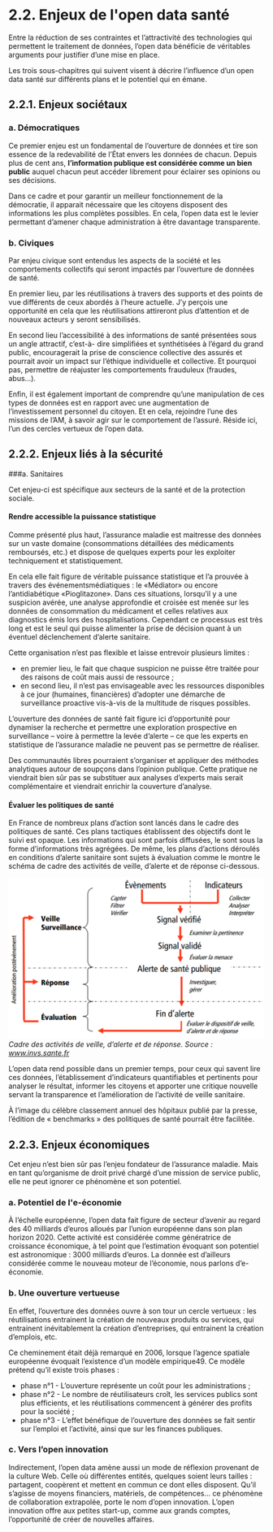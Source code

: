 # 2.2. Enjeux de l'open data santé

Entre la réduction de ses contraintes et l’attractivité des technologies qui permettent le traitement de données, l’open data bénéficie de véritables arguments pour justifier d’une mise en place.

Les trois sous-chapitres qui suivent visent à décrire l’influence d’un open data santé sur différents plans et le potentiel qui en émane.

## 2.2.1. Enjeux sociétaux

### a. Démocratiques

Ce premier enjeu est un fondamental de l’ouverture de données et tire son essence de la redevabilité de l’État envers les données de chacun.
Depuis plus de cent ans, **l’information publique est considérée comme un bien public** auquel chacun peut accéder librement pour éclairer ses opinions ou ses décisions.


Dans ce cadre et pour garantir un meilleur fonctionnement de la démocratie, il apparait nécessaire que les citoyens disposent des informations les plus complètes possibles. En cela, l’open data est le levier permettant d’amener chaque administration à être davantage transparente.

### b. Civiques

Par enjeu civique sont entendus les aspects de la société et les comportements collectifs qui seront impactés par l’ouverture de données de santé.

En premier lieu, par les réutilisations à travers des supports et des points de vue différents de ceux abordés à l’heure actuelle. J’y perçois une opportunité en cela que les réutilisations attireront plus d’attention et de nouveaux acteurs y seront sensibilisés.

En second lieu l’accessibilité à des informations de santé présentées sous un angle attractif, c’est-à- dire simplifiées et synthétisées à l’égard du grand public, encouragerait la prise de conscience collective des assurés et pourrait avoir un impact sur l’éthique individuelle et collective. Et pourquoi pas, permettre de réajuster les comportements frauduleux (fraudes, abus...).


Enfin, il est également important de comprendre qu’une manipulation de ces types de données est en rapport avec une augmentation de l’investissement personnel du citoyen. Et en cela, rejoindre l’une des missions de l’AM, à savoir agir sur le comportement de l’assuré. Réside ici, l’un des cercles vertueux de l’open data.

## 2.2.2. Enjeux liés à la sécurité

###a. Sanitaires

Cet enjeu-ci est spécifique aux secteurs de la santé et de la protection sociale.

#### Rendre accessible la puissance statistique

Comme présenté plus haut, l’assurance maladie est maitresse des données sur un vaste domaine (consommations détaillées des médicaments remboursés, etc.) et dispose de quelques experts pour les exploiter techniquement et statistiquement.

En cela elle fait figure de véritable puissance statistique et l’a prouvée à travers des événementsmédiatiques : le «Médiator» ou encore l’antidiabétique «Pioglitazone». Dans ces situations, lorsqu’il y a une suspicion avérée, une analyse approfondie et croisée est menée sur les données de consommation du médicament et celles relatives aux diagnostics émis lors des hospitalisations. Cependant ce processus est très long et est le seul qui puisse alimenter la prise de décision quant à un éventuel déclenchement d’alerte sanitaire.


Cette organisation n’est pas flexible et laisse entrevoir plusieurs limites :

- en premier lieu, le fait que chaque suspicion ne puisse être traitée pour des raisons de coût mais aussi de ressource ;
- en second lieu, il n’est pas envisageable avec les ressources disponibles à ce jour (humaines, financières) d’adopter une démarche de surveillance proactive vis-à-vis de la multitude de risques possibles.

L’ouverture des données de santé fait figure ici d’opportunité pour dynamiser la recherche et permettre une exploration prospective en surveillance – voire à permettre la levée d’alerte – ce que les experts en statistique de l’assurance maladie ne peuvent pas se permettre de réaliser.

Des communautés libres pourraient s’organiser et appliquer des méthodes analytiques autour de soupçons dans l’opinion publique. Cette pratique ne viendrait bien sûr pas se substituer aux analyses d’experts mais serait complémentaire et viendrait enrichir la couverture d’analyse.

#### Évaluer les politiques de santé

En France de nombreux plans d’action sont lancés dans le cadre des politiques de santé. Ces plans tactiques établissent des objectifs dont le suivi est opaque. Les informations qui sont parfois diffusées, le sont sous la forme d’informations très agrégées.
De même, les plans d’actions déroulés en conditions d’alerte sanitaire sont sujets à évaluation comme le montre le schéma de cadre des activités de veille, d’alerte et de réponse ci-dessous.

![Cadre des activités de veille, d’alerte et de réponse](./gitbook/images/2.2.2.a_1.png)
*Cadre des activités de veille, d’alerte et de réponse. Source : www.invs.sante.fr*

L’open data rend possible dans un premier temps, pour ceux qui savent lire ces données, l’établissement d’indicateurs quantifiables et pertinents pour analyser le résultat, informer les citoyens et apporter une critique nouvelle servant la transparence et l’amélioration de l’activité de veille sanitaire.

À l’image du célèbre classement annuel des hôpitaux publié par la presse, l’édition de « benchmarks » des politiques de santé pourrait être facilitée.

## 2.2.3. Enjeux économiques

Cet enjeu n’est bien sûr pas l’enjeu fondateur de l’assurance maladie. Mais en tant qu’organisme de droit privé chargé d’une mission de service public, elle ne peut ignorer ce phénomène et son potentiel.


### a. Potentiel de l'e-économie

À l’échelle européenne, l’open data fait figure de secteur d’avenir au regard des 40 milliards d’euros alloués par l’union européenne dans son plan horizon 2020. Cette activité est considérée comme génératrice de croissance économique, à tel point que l’estimation évoquant son potentiel est astronomique : 3000 milliards d’euros.
La donnée est d’ailleurs considérée comme le nouveau moteur de l’économie, nous parlons d’e- économie.


### b. Une ouverture vertueuse

En effet, l’ouverture des données ouvre à son tour un cercle vertueux : les réutilisations entrainent la création de nouveaux produits ou services, qui entrainent inévitablement la création d’entreprises, qui entrainent la création d’emplois, etc.

Ce cheminement était déjà remarqué en 2006, lorsque l’agence spatiale européenne évoquait l’existence d’un modèle empirique49. Ce modèle prétend qu’il existe trois phases :

- phase n°1 - L’ouverture représente un coût pour les administrations ;
- phase n°2 - Le nombre de réutilisateurs croît, les services publics sont plus efficients, et les
réutilisations commencent à générer des profits pour la société ;
- phase n°3 - L’effet bénéfique de l’ouverture des données se fait sentir sur l’emploi et l’activité, ainsi que sur les finances publiques.

### c. Vers l’open innovation

Indirectement, l’open data amène aussi un mode de réflexion provenant de la culture Web. Celle où différentes entités, quelques soient leurs tailles : partagent, coopèrent et mettent en commun ce dont elles disposent. Qu’il s’agisse de moyens financiers, matériels, de compétences... ce phénomène de collaboration extrapolée, porte le nom d’open innovation.
L’open innovation offre aux petites start-up, comme aux grands comptes, l’opportunité de créer de nouvelles affaires.
